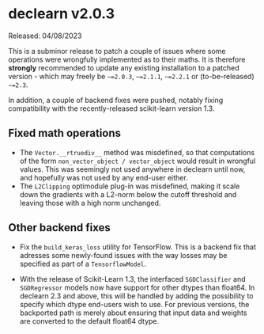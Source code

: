 # declearn v2.0.3

Released: 04/08/2023

This is a subminor release to patch a couple of issues where some operations
were wrongfully implemented as to their maths. It is therefore **strongly**
recommended to update any existing installation to a patched version - which
may freely be `~=2.0.3`, `~=2.1.1`, `~=2.2.1` or (to-be-released) `~=2.3`.

In addition, a couple of backend fixes were pushed, notably fixing compatibility
with the recently-released scikit-learn version 1.3.

## Fixed math operations

- The `Vector.__rtruediv__` method was misdefined, so that computations of the
  form `non_vector_object / vector_object` would result in wrongful values.
  This was seemingly not used anywhere in declearn until now, and hopefully was
  not used by any end-user either.
- The `L2Clipping` optimodule plug-in was misdefined, making it scale down the
  gradients with a L2-norm below the cutoff threshold and leaving those with a
  high norm unchanged.

## Other backend fixes

- Fix the `build_keras_loss` utility for TensorFlow. This is a backend fix
  that adresses some newly-found issues with the way losses may be specified
  as part of a `TensorflowModel`.

- With the release of Scikit-Learn 1.3, the interfaced `SGDClassifier` and
  `SGDRegressor` models now have support for other dtypes than float64. In
  declearn 2.3 and above, this will be handled by adding the possibility
  to specify which dtype end-users wish to use. For previous versions, the
  backported path is merely about ensuring that input data and weights are
  converted to the default float64 dtype.

